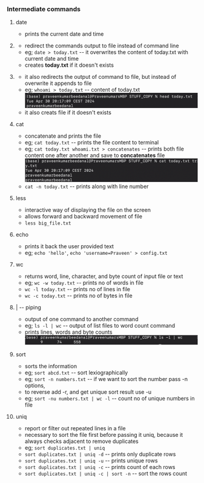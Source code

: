 ### Intermediate commands

1. date
    * prints the current date and time

2. >
    * redirect the commands output to file instead of command line
    * eg; `date > today.txt` -- it overwrites the content of today.txt with current date and time
    * creates **today.txt** if it doesn't exists

3. >>
    * it also redirects the output of command to file, but instead of overwrite it appends to file
    * eg; `whoami > today.txt` -- content of today.txt
    ![alt text](image-1.png)
    * it also creats file if it doesn't exists

4. cat
    * concatenate and prints the file
    * eg; `cat today.txt` -- prints the file content to terminal
    * eg; `cat today.txt whoami.txt > concatenates` -- prints both file content one after another and save to **concatenates** file
    ![alt text](image-2.png)
    * `cat -n today.txt` -- prints along with line number

5. less
    * interactive way of displaying the file on the screen
    * allows forward and backward movement of file
    * `less big_file.txt`

6. echo
    * prints it back the user provided text
    * eg; `echo 'hello'`, `echo 'username=Praveen' > config.txt`

7. wc
    * returns word, line, character, and byte count of input file or text
    * eg; `wc -w today.txt` -- prints no of words in file
    * `wc -l today.txt` -- prints no of lines in file
    * `wc -c today.txt`  -- prints no of bytes in file

8. | -- piping
    * output of one command to another command
    * eg; `ls -l | wc` -- output of list files to word count command
    * prints lines, words and byte counts
    ![alt text](image-3.png)

9. sort
    * sorts the information
    * eg; `sort abcd.txt` -- sort lexiographically
    * eg; `sort -n numbers.txt` -- if we want to sort the number pass -n options, 
    * to reverse add -r, and get unique sort result use -u
    * eg; `sort -nu numbers.txt | wc -l` -- count no of unique numbers in file

10. uniq
    * report or filter out repeated lines in a file
    * necessary to sort the file first before passing it uniq, because it always checks adjacent to remove duplicates
    * eg; `sort duplicates.txt | uniq`
    * `sort duplicates.txt | uniq -d` -- prints only duplicate rows
    * `sort duplicates.txt | uniq -u` -- prints unique rows
    * `sort duplicates.txt | uniq -c` -- prints count of each rows
    * `sort duplicates.txt | uniq -c | sort -n` -- sort the rows count
 
 

